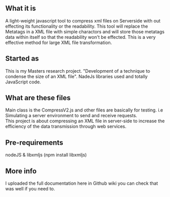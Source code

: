 What it is
----------
A light-weight javascript tool to compress xml files on Serverside with out effecting its functionality or the readability.
This tool will replace the Metatags in a XML file with simple charactors and will store those metatags data within itself so that the readability won't be effected.
This is a very effective method for large XML file transformation.

Started as
----------

This is my Masters research project. "Development of a technique to condense the size of an XML file".
NadeJs libraries used and totally JavaScript code. 

What are these files
--------------------

Main class is the CompressV2.js and other files are basically for testing. i.e Simulating a server environment to send and receive requests.  
This project is about compressing an XML file in server-side to increase the efficiency of the data transmission through web services.

Pre-requirements
----------------

nodeJS & 
libxmljs (npm install libxmljs)

More info
---------

I uploaded the full documentation here in Github wiki you can check that was well if you need to. 
